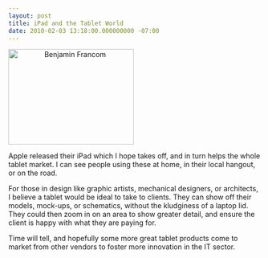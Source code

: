 ```yaml
---
layout: post
title: iPad and the Tablet World
date: 2010-02-03 13:18:00.000000000 -07:00
---
```

<p style="text-align: center;"><img class="aligncenter" style="border: 0pt none; margin-top: 0px; margin-bottom: 10px; display: block; text-align: center; cursor: pointer; width: 250px; height: 190px;" src="/images/old/overview_photos_20100225.png" border="0" alt="Benjamin Francom" /></p>

Apple released their iPad which I hope takes off, and in turn helps the whole tablet market.  I can see people using these at home, in their local hangout, or on the road.

For those in design like graphic artists, mechanical designers, or architects, I believe a tablet would be ideal to take to clients.  They can show off their models, mock-ups, or schematics, without the kludginess of a laptop lid.  They could then zoom in on an area to show greater detail, and ensure the client is happy with what they are paying for.

Time will tell, and hopefully some more great tablet products come to market from other vendors to foster more innovation in the IT sector.
